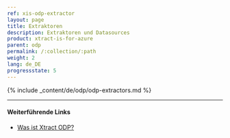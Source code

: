 ```yaml
---
ref: xis-odp-extractor
layout: page
title: Extraktoren
description: Extraktoren und Datasources
product: xtract-is-for-azure
parent: odp
permalink: /:collection/:path
weight: 2
lang: de_DE
progressstate: 5
---
```

{% include _content/de/odp/odp-extractors.md %} 

****
#### Weiterführende Links
- [Was ist Xtract ODP?](../odp#was-ist-xtract-odp)